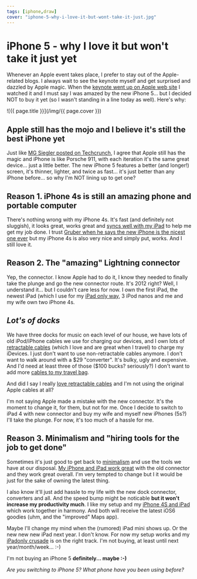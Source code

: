 ```yaml
---
tags: [iphone,draw]
cover: "iphone-5-why-i-love-it-but-wont-take-it-just.jpg"
---
```


# iPhone 5 - why I love it but won't take it just yet


Whenever an Apple event takes place, I prefer to stay out of the Apple-related blogs. I always wait to see the keynote myself and get surprised and dazzled by Apple magic. When the [keynote went up on Apple web site](http://www.apple.com/apple-events/september-2012/) I watched it and I must say I was amazed by the new iPhone 5... but I decided NOT to buy it yet (so I wasn't standing in a line today as well). Here's why:  


<!--More-->

![{{ page.title }}](/img/{{ page.cover }})

  


## Apple still has the mojo and I believe it's still the best iPhone yet

Just like [MG Siegler posted on Techcrunch](http://techcrunch.com/2012/09/13/the-iphone-5-event/), I agree that Apple still has the magic and iPhone is like Porsche 911, with each iteration it's the same great device... just a little better. The new iPhone 5 features a better (and longer!) screen, it's thinner, lighter, and twice as fast... it's just better than any iPhone before... so why I'm NOT lining up to get one?

## Reason 1. iPhone 4s is still an amazing phone and portable computer

There's nothing wrong with my iPhone 4s. It's fast (and definitely not sluggish), it looks great, works great and [syncs well with my iPad](http://michaelnozbe.com/part-15-why-iphone-matters-ipad-as-my-main-co) to help me get my job done. I trust [Gruber when he says the new iPhone is the nicest one ever](http://daringfireball.net/2012/09/iphone_5) but my iPhone 4s is also very nice and simply put, works. And I still love it.

## Reason 2. The "amazing" Lightning connector

Yep, the connector. I know Apple had to do it, I know they needed to finally take the plunge and go the new connector route. It's 2012 right? Well, I understand it... but I couldn't care less for now. I own the first iPad, the newest iPad (which I use for my [iPad only way](/ipadonly), 3 iPod nanos and me and my wife own two iPhone 4s.

## _Lot's of docks_

We have three docks for music on each level of our house, we have lots of old iPod/iPhone cables we use for charging our devices, and I own lots of [retractable cables](http://michaelnozbe.com/my-ipad-only-accessories-vs-steve-wozniaks-ga) (which I love and are great when I travel) to charge my iDevices. I just don't want to use non-retractable cables anymore. I don't want to walk around with a $29 "converter". It's bulky, ugly and expensive. And I'd need at least three of those ($100 bucks? seriously?) I don't want to add more [cables to my travel bag](http://michaelnozbe.com/my-ipad-only-accessories-vs-steve-wozniaks-ga).

And did I say I really [love retractable cables](http://michaelnozbe.com/my-ipad-only-accessories-vs-steve-wozniaks-ga) and I'm not using the original Apple cables at all?

I'm not saying Apple made a mistake with the new connector. It's the moment to change it, for them, but not for me. Once I decide to switch to iPad 4 with new connector and buy my wife and myself new iPhones (5s?) I'll take the plunge. For now, it's too much of a hassle for me.

## Reason 3. Minimalism and "hiring tools for the job to get done"

Sometimes it's just good to get back to [minimalism](http://michaelnozbe.com/minimalism-feels-fantastic) and use the tools we have at our disposal. [My iPhone and iPad work great](http://michaelnozbe.com/part-15-why-iphone-matters-ipad-as-my-main-co) with the old connector and they work great overall. I'm very tempted to change but I it would be just for the sake of owning the latest thing.

I also know it'll just add hassle to my life with the new dock connector, converters and all. And the speed bump might be noticable **but it won't increase my productivity much**. I like my setup and my [iPhone 4S and iPad](http://michaelnozbe.com/part-15-why-iphone-matters-ipad-as-my-main-co) which work together in harmony. And both will receive the latest iOS6 goodies (uhm, and the "improved" Maps app).

Maybe I'll change my mind when the (rumored) iPad mini shows up. Or the new new new iPad next year. I don't know. For now my setup works and my [iPadonly crusade](/ipadonly) is on the right track. I'm not buying, at least until next year/month/week... :-)

I'm not buying an iPhone 5 **definitely... maybe :-)**

_Are you switching to iPhone 5? What phone have you been using before?_


[n]: https://michael.gratis/nozbe